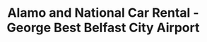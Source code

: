 ---
title: "Alamo and National Car Rental - George Best Belfast City Airport"
address: "Alamo and National Car Rental, Unit 1 Belfast City Airport Sydenham Bypass, Belfast, Co. Antrim, BT3 9JH"
tel: "+44 (0)28 9073 9400"
county: "Antrim"
category: "Car Hire"
type: "Content"
lat: "54.59572982788086"
lng: "-5.936308860778809"
---